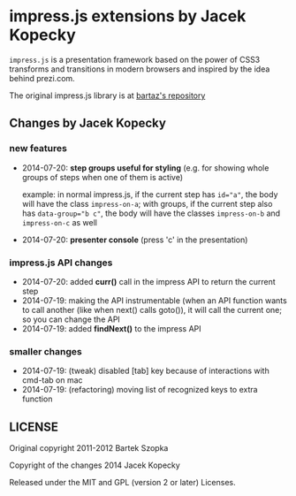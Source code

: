 impress.js extensions by Jacek Kopecky
============

`impress.js` is a presentation framework based on the power of CSS3 transforms and 
transitions in modern browsers and inspired by the idea behind prezi.com.

The original impress.js library is at [bartaz's repository](http://github.com/bartaz/impress.js)

Changes by Jacek Kopecky
------------

### new features

 - 2014-07-20: **step groups useful for styling** (e.g. for showing whole groups
   of steps when one of them is active)

   example: in normal impress.js, if the current step has `id="a"`, the body
   will have the class `impress-on-a`; with groups, if the current step
   also has `data-group="b c"`, the body will have the classes `impress-on-b`
   and `impress-on-c` as well

 - 2014-07-20: **presenter console** (press 'c' in the presentation)

### impress.js API changes

 - 2014-07-20: added **curr()** call in the impress API to return the current step
 - 2014-07-19: making the API instrumentable (when an API function
               wants to call another (like when next() calls goto()), it will
               call the current one; so you can change the API
 - 2014-07-19: added **findNext()** to the impress API

### smaller changes

 - 2014-07-19: (tweak) disabled [tab] key because of interactions with cmd-tab on mac
 - 2014-07-19: (refactoring) moving list of recognized keys to extra function


LICENSE
---------

Original copyright 2011-2012 Bartek Szopka

Copyright of the changes 2014 Jacek Kopecky

Released under the MIT and GPL (version 2 or later) Licenses.


